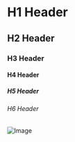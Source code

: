 # H1 Header
## H2 Header
### H3 Header
#### H4 Header
##### H5 Header
###### H6 Header

![Image](https://octodex.github.com/images/yaktocat.png)

